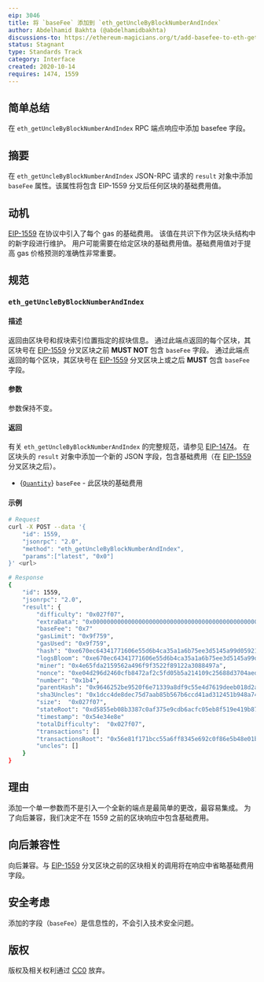 ```yaml
---
eip: 3046
title: 将 `baseFee` 添加到 `eth_getUncleByBlockNumberAndIndex`
author: Abdelhamid Bakhta (@abdelhamidbakhta)
discussions-to: https://ethereum-magicians.org/t/add-basefee-to-eth-getunclebyblocknumberandindex/4830
status: Stagnant
type: Standards Track
category: Interface
created: 2020-10-14
requires: 1474, 1559
---
```


## 简单总结
在 `eth_getUncleByBlockNumberAndIndex` RPC 端点响应中添加 basefee 字段。

## 摘要
在 `eth_getUncleByBlockNumberAndIndex` JSON-RPC 请求的 `result` 对象中添加 `baseFee` 属性。该属性将包含 EIP-1559 分叉后任何区块的基础费用值。

## 动机
[EIP-1559](./eip-1559.md) 在协议中引入了每个 gas 的基础费用。
该值在共识下作为区块头结构中的新字段进行维护。
用户可能需要在给定区块的基础费用值。基础费用值对于提高 gas 价格预测的准确性非常重要。

## 规范

### `eth_getUncleByBlockNumberAndIndex`

#### 描述

返回由区块号和叔块索引位置指定的叔块信息。
通过此端点返回的每个区块，其区块号在 [EIP-1559](./eip-1559.md) 分叉区块之前 **MUST NOT** 包含 `baseFee` 字段。
通过此端点返回的每个区块，其区块号在 [EIP-1559](./eip-1559.md) 分叉区块上或之后 **MUST** 包含 `baseFee` 字段。

#### 参数

参数保持不变。

#### 返回
有关 `eth_getUncleByBlockNumberAndIndex` 的完整规范，请参见 [EIP-1474](./eip-1474.md)。
在区块头的 `result` 对象中添加一个新的 JSON 字段，包含基础费用（在 [EIP-1559](./eip-1559.md) 分叉区块之后）。

- {[`Quantity`](./eip-1474.md#quantity)} `baseFee` - 此区块的基础费用

#### 示例

```sh
# Request
curl -X POST --data '{
    "id": 1559,
    "jsonrpc": "2.0",
    "method": "eth_getUncleByBlockNumberAndIndex",
    "params":["latest", "0x0"]
}' <url>

# Response
{
    "id": 1559,
    "jsonrpc": "2.0",
    "result": {
        "difficulty": "0x027f07",
        "extraData": "0x0000000000000000000000000000000000000000000000000000000000000000",
        "baseFee": "0x7"
        "gasLimit": "0x9f759",
        "gasUsed": "0x9f759",
        "hash": "0xe670ec64341771606e55d6b4ca35a1a6b75ee3d5145a99d05921026d1527331",
        "logsBloom": "0xe670ec64341771606e55d6b4ca35a1a6b75ee3d5145a99d05921026d1527331",
        "miner": "0x4e65fda2159562a496f9f3522f89122a3088497a",
        "nonce": "0xe04d296d2460cfb8472af2c5fd05b5a214109c25688d3704aed5484f9a7792f2",
        "number": "0x1b4",
        "parentHash": "0x9646252be9520f6e71339a8df9c55e4d7619deeb018d2a3f2d21fc165dde5eb5",
        "sha3Uncles": "0x1dcc4de8dec75d7aab85b567b6ccd41ad312451b948a7413f0a142fd40d49347",
        "size":  "0x027f07",
        "stateRoot": "0xd5855eb08b3387c0af375e9cdb6acfc05eb8f519e419b874b6ff2ffda7ed1dff",
        "timestamp": "0x54e34e8e"
        "totalDifficulty":  "0x027f07",
        "transactions": []
        "transactionsRoot": "0x56e81f171bcc55a6ff8345e692c0f86e5b48e01b996cadc001622fb5e363b421",
        "uncles": []
    }
}
```

## 理由
添加一个单一参数而不是引入一个全新的端点是最简单的更改，最容易集成。
为了向后兼容，我们决定不在 1559 之前的区块响应中包含基础费用。

## 向后兼容性
向后兼容。与 [EIP-1559](./eip-1559.md) 分叉区块之前的区块相关的调用将在响应中省略基础费用字段。

## 安全考虑
添加的字段（`baseFee`）是信息性的，不会引入技术安全问题。

## 版权
版权及相关权利通过 [CC0](../LICENSE.md) 放弃。